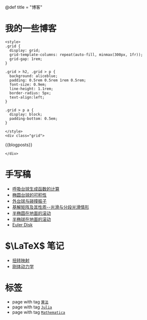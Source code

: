 @def title = "博客"

# 我的一些博客

~~~
<style>
.grid {
  display: grid;
  grid-template-columns: repeat(auto-fill, minmax(300px, 1fr));
  grid-gap: 1rem;
}

.grid > h2, .grid > p {
  background: aliceblue;
  padding: 0.5rem 0.5rem 1rem 0.5rem;
  font-size: 0.9em;
  line-height: 1.1rem;
  border-radius: 5px;
  text-align:left;
}

.grid > p a {
  display: block;
  padding-bottom: 0.5em;
}

</style>
<div class="grid">
~~~

{{blogposts}}

~~~
</div>
~~~

# 手写稿

- [呼吸台球生成函数的计算](/files/呼吸台球生成函数的计算.pdf)
- [椭圆台球的可积性](/files/椭圆台球的可积性.pdf)
- [外台球与碰撞振子](/files/外台球与碰撞振子.pdf)
- [基解矩阵及其性质--光滑与分段光滑情形](/files/基解矩阵及其性质--光滑与分段光滑情形.pdf)
- [半椭圆在地面的滚动](/files/半椭圆在平面上的滚动.pdf)
- [半椭球在地面的滚动](/files/半椭球在地面上的滚动.pdf)
- [Euler Disk](/files/Euler%20Disk.pdf)

# $\LaTeX$ 笔记

- [扭转映射](/files/TwistMaps.pdf)
- [刚体动力学](/files/rigid-body-dynamics1.pdf)

# 标签

* page with tag [`算法`](/tag/算法/)
* page with tag [`Julia`](/tag/julia/)
* page with tag [`Mathematica`](/tag/mathematica/)



